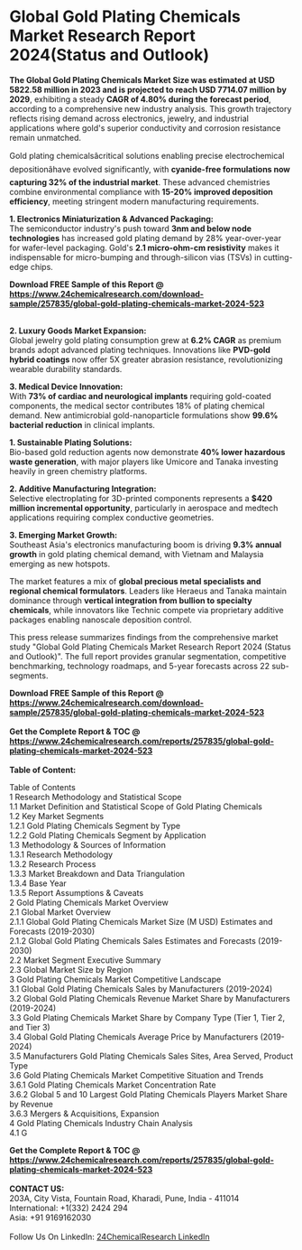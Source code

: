 <h1>Global Gold Plating Chemicals Market Research Report 2024(Status and Outlook)</h1><p><strong>The Global Gold Plating Chemicals Market Size was estimated at USD 5822.58 million in 2023 and is projected to reach USD 7714.07 million by 2029</strong>, exhibiting a steady <strong>CAGR of 4.80% during the forecast period</strong>, according to a comprehensive new industry analysis. This growth trajectory reflects rising demand across electronics, jewelry, and industrial applications where gold's superior conductivity and corrosion resistance remain unmatched.</p><p>Gold plating chemicalsâcritical solutions enabling precise electrochemical depositionâhave evolved significantly, with <strong>cyanide-free formulations now capturing 32% of the industrial market</strong>. These advanced chemistries combine environmental compliance with <strong>15-20% improved deposition efficiency</strong>, meeting stringent modern manufacturing requirements.</p><p><strong>1. Electronics Miniaturization &amp; Advanced Packaging:</strong><br>
The semiconductor industry's push toward <strong>3nm and below node technologies</strong> has increased gold plating demand by 28% year-over-year for wafer-level packaging. Gold's <strong>2.1 micro-ohm-cm resistivity</strong> makes it indispensable for micro-bumping and through-silicon vias (TSVs) in cutting-edge chips.</p><div><b>Download FREE Sample of this Report @ 
            <a href="https://www.24chemicalresearch.com/download-sample/257835/global-gold-plating-chemicals-market-2024-523">
            https://www.24chemicalresearch.com/download-sample/257835/global-gold-plating-chemicals-market-2024-523</a></b></div><br><p><strong>2. Luxury Goods Market Expansion:</strong><br>
Global jewelry gold plating consumption grew at <strong>6.2% CAGR</strong> as premium brands adopt advanced plating techniques. Innovations like <strong>PVD-gold hybrid coatings</strong> now offer 5X greater abrasion resistance, revolutionizing wearable durability standards.</p><p><strong>3. Medical Device Innovation:</strong><br>
With <strong>73% of cardiac and neurological implants</strong> requiring gold-coated components, the medical sector contributes 18% of plating chemical demand. New antimicrobial gold-nanoparticle formulations show <strong>99.6% bacterial reduction</strong> in clinical implants.</p><p><strong>1. Sustainable Plating Solutions:</strong><br>
Bio-based gold reduction agents now demonstrate <strong>40% lower hazardous waste generation</strong>, with major players like Umicore and Tanaka investing heavily in green chemistry platforms.</p><p><strong>2. Additive Manufacturing Integration:</strong><br>
Selective electroplating for 3D-printed components represents a <strong>$420 million incremental opportunity</strong>, particularly in aerospace and medtech applications requiring complex conductive geometries.</p><p><strong>3. Emerging Market Growth:</strong><br>
Southeast Asia's electronics manufacturing boom is driving <strong>9.3% annual growth</strong> in gold plating chemical demand, with Vietnam and Malaysia emerging as new hotspots.</p><p>The market features a mix of <strong>global precious metal specialists and regional chemical formulators</strong>. Leaders like Heraeus and Tanaka maintain dominance through <strong>vertical integration from bullion to specialty chemicals</strong>, while innovators like Technic compete via proprietary additive packages enabling nanoscale deposition control.</p><p>This press release summarizes findings from the comprehensive market study "Global Gold Plating Chemicals Market Research Report 2024 (Status and Outlook)". The full report provides granular segmentation, competitive benchmarking, technology roadmaps, and 5-year forecasts across 22 sub-segments.</p><div><b>Download FREE Sample of this Report @ 
            <a href="https://www.24chemicalresearch.com/download-sample/257835/global-gold-plating-chemicals-market-2024-523">
            https://www.24chemicalresearch.com/download-sample/257835/global-gold-plating-chemicals-market-2024-523</a></b></div><br><div><b>Get the Complete Report & TOC @ 
            <a href="https://www.24chemicalresearch.com/reports/257835/global-gold-plating-chemicals-market-2024-523">
            https://www.24chemicalresearch.com/reports/257835/global-gold-plating-chemicals-market-2024-523</a></b></div><br>
            <b>Table of Content:</b><p>Table of Contents<br />
1 Research Methodology and Statistical Scope<br />
1.1 Market Definition and Statistical Scope of Gold Plating Chemicals<br />
1.2 Key Market Segments<br />
1.2.1 Gold Plating Chemicals Segment by Type<br />
1.2.2 Gold Plating Chemicals Segment by Application<br />
1.3 Methodology & Sources of Information<br />
1.3.1 Research Methodology<br />
1.3.2 Research Process<br />
1.3.3 Market Breakdown and Data Triangulation<br />
1.3.4 Base Year<br />
1.3.5 Report Assumptions & Caveats<br />
2 Gold Plating Chemicals Market Overview<br />
2.1 Global Market Overview<br />
2.1.1 Global Gold Plating Chemicals Market Size (M USD) Estimates and Forecasts (2019-2030)<br />
2.1.2 Global Gold Plating Chemicals Sales Estimates and Forecasts (2019-2030)<br />
2.2 Market Segment Executive Summary<br />
2.3 Global Market Size by Region<br />
3 Gold Plating Chemicals Market Competitive Landscape<br />
3.1 Global Gold Plating Chemicals Sales by Manufacturers (2019-2024)<br />
3.2 Global Gold Plating Chemicals Revenue Market Share by Manufacturers (2019-2024)<br />
3.3 Gold Plating Chemicals Market Share by Company Type (Tier 1, Tier 2, and Tier 3)<br />
3.4 Global Gold Plating Chemicals Average Price by Manufacturers (2019-2024)<br />
3.5 Manufacturers Gold Plating Chemicals Sales Sites, Area Served, Product Type<br />
3.6 Gold Plating Chemicals Market Competitive Situation and Trends<br />
3.6.1 Gold Plating Chemicals Market Concentration Rate<br />
3.6.2 Global 5 and 10 Largest Gold Plating Chemicals Players Market Share by Revenue<br />
3.6.3 Mergers & Acquisitions, Expansion<br />
4 Gold Plating Chemicals Industry Chain Analysis<br />
4.1 G</p><div><b>Get the Complete Report & TOC @ 
            <a href="https://www.24chemicalresearch.com/reports/257835/global-gold-plating-chemicals-market-2024-523">
            https://www.24chemicalresearch.com/reports/257835/global-gold-plating-chemicals-market-2024-523</a></b></div><br><b>CONTACT US:</b><br>
            203A, City Vista, Fountain Road, Kharadi, Pune, India - 411014<br>
            International: +1(332) 2424 294<br>
            Asia: +91 9169162030 <br><br>
            Follow Us On LinkedIn: <a href="https://www.linkedin.com/company/24chemicalresearch/">24ChemicalResearch LinkedIn</a>
